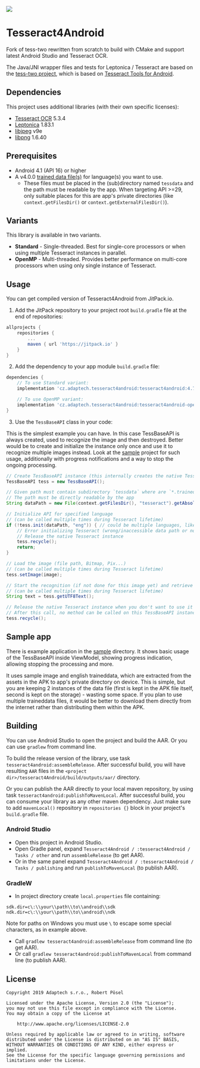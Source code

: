 [![](https://jitpack.io/v/cz.adaptech/tesseract4android.svg)](https://jitpack.io/#cz.adaptech/tesseract4android)

# Tesseract4Android

Fork of tess-two rewritten from scratch to build with CMake and support latest Android Studio and Tesseract OCR.

The Java/JNI wrapper files and tests for Leptonica / Tesseract are based on the [tess-two project][tess-two],
which is based on [Tesseract Tools for Android][tesseract-android-tools].

## Dependencies

This project uses additional libraries (with their own specific licenses):

 - [Tesseract OCR][tesseract-ocr] 5.3.4
 - [Leptonica][leptonica] 1.83.1
 - [libjpeg][jpeg] v9e
 - [libpng][png] 1.6.40

## Prerequisites

 - Android 4.1 (API 16) or higher
 - A v4.0.0 [trained data file(s)][tessdata] for language(s) you want to use.
   - These files must be placed in the (sub)directory named `tessdata` and the path must be readable
by the app. When targeting API >=29, only suitable places for this are app's private directories
(like `context.getFilesDir()` or `context.getExternalFilesDir()`).

## Variants

This library is available in two variants.

 - **Standard** - Single-threaded. Best for single-core processors or when using multiple Tesseract
instances in parallel.
 - **OpenMP** - Multi-threaded. Provides better performance on multi-core processors when using only
single instance of Tesseract.

## Usage

You can get compiled version of Tesseract4Android from JitPack.io.

1. Add the JitPack repository to your project root `build.gradle` file at the end of repositories:

```gradle
allprojects {
    repositories {
        ...
        maven { url 'https://jitpack.io' }
    }
}
```

2. Add the dependency to your app module `build.gradle` file:

```gradle
dependencies {
    // To use Standard variant:
    implementation 'cz.adaptech.tesseract4android:tesseract4android:4.7.0'

    // To use OpenMP variant:
    implementation 'cz.adaptech.tesseract4android:tesseract4android-openmp:4.7.0'
}
```

3. Use the `TessBaseAPI` class in your code:

This is the simplest example you can have. In this case TessBaseAPI is always created, used to recognize the image and then destroyed.
Better would be to create and initialize the instance only once and use it to recognize multiple images instead. Look at the [sample](/sample)
project for such usage, additionally with progress notifications and a way to stop the ongoing processing.

```java
// Create TessBaseAPI instance (this internally creates the native Tesseract instance)
TessBaseAPI tess = new TessBaseAPI();

// Given path must contain subdirectory `tessdata` where are `*.traineddata` language files
// The path must be directly readable by the app
String dataPath = new File(context.getFilesDir(), "tesseract").getAbsolutePath();

// Initialize API for specified language
// (can be called multiple times during Tesseract lifetime)
if (!tess.init(dataPath, "eng")) { // could be multiple languages, like "eng+deu+fra"
    // Error initializing Tesseract (wrong/inaccessible data path or not existing language file(s))
    // Release the native Tesseract instance
    tess.recycle();
    return;
}

// Load the image (file path, Bitmap, Pix...)
// (can be called multiple times during Tesseract lifetime)
tess.setImage(image);

// Start the recognition (if not done for this image yet) and retrieve the result
// (can be called multiple times during Tesseract lifetime)
String text = tess.getUTF8Text();

// Release the native Tesseract instance when you don't want to use it anymore
// After this call, no method can be called on this TessBaseAPI instance
tess.recycle();
```

## Sample app

There is example application in the [sample](/sample) directory. It shows basic usage of the TessBaseAPI
inside ViewModel, showing progress indication, allowing stopping the processing and more.

It uses sample image and english traineddata, which are extracted from the assets in the APK
to app's private directory on device. This is simple, but you are keeping 2 instances of the data
file (first is kept in the APK file itself, second is kept on the storage) - wasting some space.
If you plan to use multiple traineddata files, it would be better to download them directly from
the internet rather than distributing them within the APK.

## Building

You can use Android Studio to open the project and build the AAR. Or you can use `gradlew` from command line.

To build the release version of the library, use task `tesseract4android:assembleRelease`.
After successful build, you will have resulting `AAR` files in the `<project dir>/tesseract4Android/build/outputs/aar/` directory.

Or you can publish the AAR directly to your local maven repository, by using task `tesseract4android:publishToMavenLocal`.
After successful build, you can consume your library as any other maven dependency. Just make sure
to add `mavenLocal()` repository in `repositories {}` block in your project's `build.gradle` file. 

### Android Studio

 - Open this project in Android Studio.
 - Open Gradle panel, expand `Tesseract4Android / :tesseract4Android / Tasks / other` and run `assembleRelease` (to get AAR).
 - Or in the same panel expand `Tesseract4Android / :tesseract4Android / Tasks / publishing` and run `publishToMavenLocal` (to publish AAR).

### GradleW

 - In project directory create `local.properties` file containing:

```properties
sdk.dir=c\:\\your\\path\\to\\android\\sdk
ndk.dir=c\:\\your\\path\\to\\android\\ndk
```

   Note for paths on Windows you must use `\` to escape some special characters, as in example above.

 - Call `gradlew tesseract4android:assembleRelease` from command line (to get AAR).
 - Or call `gradlew tesseract4android:publishToMavenLocal` from command line (to publish AAR).

## License

    Copyright 2019 Adaptech s.r.o., Robert Pösel

    Licensed under the Apache License, Version 2.0 (the "License");
    you may not use this file except in compliance with the License.
    You may obtain a copy of the License at

        http://www.apache.org/licenses/LICENSE-2.0

    Unless required by applicable law or agreed to in writing, software
    distributed under the License is distributed on an "AS IS" BASIS,
    WITHOUT WARRANTIES OR CONDITIONS OF ANY KIND, either express or implied.
    See the License for the specific language governing permissions and
    limitations under the License.


[tess-two]: https://github.com/rmtheis/tess-two
[tesseract-android-tools]: https://github.com/alanv/tesseract-android-tools
[tesseract-ocr]: https://github.com/tesseract-ocr/tesseract
[leptonica]: https://github.com/DanBloomberg/leptonica
[jpeg]: http://libjpeg.sourceforge.net/
[png]: http://www.libpng.org/pub/png/libpng.html
[tessdata]: https://github.com/tesseract-ocr/tessdata/tree/4.0.0
